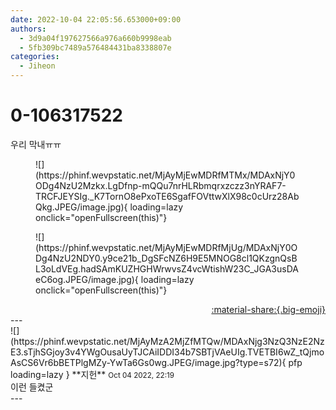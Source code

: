 ```yaml
---
date: 2022-10-04 22:05:56.653000+09:00
authors:
  - 3d9a04f197627566a976a660b9998eab
  - 5fb309bc7489a576484431ba8338807e
categories:
  - Jiheon
---
```


# 0-106317522

<div class="post-container" markdown="1">
<div class="content-container md-sidebar__scrollwrap" markdown="1">

우리 막내ㅠㅠ
<figure markdown="1">
![](https://phinf.wevpstatic.net/MjAyMjEwMDRfMTMx/MDAxNjY0ODg4NzU2Mzkx.LgDfnp-mQQu7nrHLRbmqrxzczz3nYRAF7-TRCFJEYSIg._K7TornO8ePxoTE6SgafFOVttwXlX98c0cUrz28AbQkg.JPEG/image.jpg){ loading=lazy onclick="openFullscreen(this)"}
</figure>

<figure markdown="1">
![](https://phinf.wevpstatic.net/MjAyMjEwMDRfMjUg/MDAxNjY0ODg4NzU2NDY0.y9ce21b_DgSFcNZ6H9E5MNOG8cl1QKzgnQsBL3oLdVEg.hadSAmKUZHGHWrwvsZ4vcWtishW23C_JGA3usDAeC6og.JPEG/image.jpg){ loading=lazy onclick="openFullscreen(this)"}
</figure>


</div>
</div>

<div style="text-align: right;" markdown="1">
<a href="https://weverse.io/fromis9/fanpost/0-106317522" style="text-align: right;">:material-share:{.big-emoji}</a>
</div>
---

<div class="comments-container md-sidebar__scrollwrap" markdown="1">
<div class="comment" markdown="1">
<div class='id-container' markdown="1">
![](https://phinf.wevpstatic.net/MjAyMzA2MjZfMTQw/MDAxNjg3NzQ3NzE2NzE3.sTjhSGjoy3v4YWgOusaUyTJCAiIDDI34b7SBTjVAeUIg.TVETBI6wZ_tQjmoAsCS6Vr6bBETPlgMZy-YwTa6Gs0wg.JPEG/image.jpg?type=s72){ pfp loading=lazy }
**<span class="artist">지헌</span>** <small>Oct 04 2022, 22:19</small><br>
</div>
<div class='comment-body' markdown="1">
이런 들켰군
</div>
</div>
</div>
---
